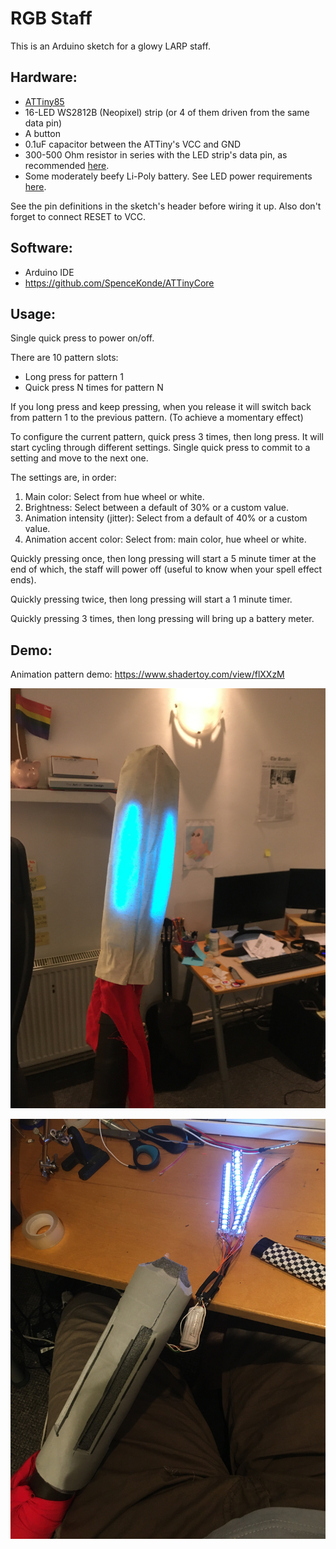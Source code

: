 # RGB Staff

This is an Arduino sketch for a glowy LARP staff.

## Hardware:

* [ATTiny85](https://ww1.microchip.com/downloads/en/devicedoc/atmel-2586-avr-8-bit-microcontroller-attiny25-attiny45-attiny85_datasheet.pdf)
* 16-LED WS2812B (Neopixel) strip (or 4 of them driven from the same data pin)
* A button
* 0.1uF capacitor between the ATTiny's VCC and GND
* 300-500 Ohm resistor in series with the LED strip's data pin, as recommended [here][adafruit-guide].
* Some moderately beefy Li-Poly battery. See LED power requirements [here][adafruit-guide].

[adafruit-guide]: https://learn.adafruit.com/adafruit-neopixel-uberguide/powering-neopixels

See the pin definitions in the sketch's header before wiring it up. Also don't forget to connect RESET to VCC.

## Software:

* Arduino IDE
* https://github.com/SpenceKonde/ATTinyCore

## Usage:

Single quick press to power on/off.

There are 10 pattern slots:
* Long press for pattern 1
* Quick press N times for pattern N

If you long press and keep pressing, when you release it will switch back from pattern 1 to the previous pattern.
(To achieve a momentary effect)

To configure the current pattern, quick press 3 times, then long press. 
It will start cycling through different settings. 
Single quick press to commit to a setting and move to the next one.

The settings are, in order:
1. Main color: Select from hue wheel or white.
2. Brightness: Select between a default of 30% or a custom value.
3. Animation intensity (jitter): Select from a default of 40% or a custom value.
4. Animation accent color: Select from: main color, hue wheel or white.

Quickly pressing once, then long pressing will start a 5 minute timer at the end of which, the staff will power off (useful to know when your spell effect ends).

Quickly pressing twice, then long pressing will start a 1 minute timer.

Quickly pressing 3 times, then long pressing will bring up a battery meter.

## Demo:

Animation pattern demo: https://www.shadertoy.com/view/flXXzM

![Lit staff](./pics/staff.jpg)

![Staff with internals out](./pics/staff_internals.jpg)
